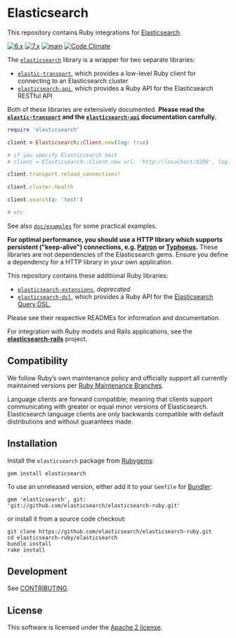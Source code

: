 # Elasticsearch

This repository contains Ruby integrations for [Elasticsearch](https://www.elastic.co/products/elasticsearch).

[![6.x](https://github.com/elastic/elasticsearch-ruby/actions/workflows/6.x.yml/badge.svg?branch=6.x)](https://github.com/elastic/elasticsearch-ruby/actions/workflows/6.x.yml) [![7.x](https://github.com/elastic/elasticsearch-ruby/workflows/7.x/badge.svg?branch=7.x)](https://github.com/elastic/elasticsearch-ruby/actions/workflows/7.x.yml) [![main](https://github.com/elastic/elasticsearch-ruby/actions/workflows/main.yml/badge.svg?branch=main)](https://github.com/elastic/elasticsearch-ruby/actions/workflows/main.yml) [![Code Climate](https://codeclimate.com/github/elastic/elasticsearch-ruby/badges/gpa.svg)](https://codeclimate.com/github/elastic/elasticsearch-ruby)

The [`elasticsearch`](https://github.com/elasticsearch/elasticsearch-ruby/tree/main/elasticsearch) library is a wrapper for two separate libraries:

* [`elastic-transport`](https://github.com/elastic/elastic-transport-ruby), which provides a low-level Ruby client for connecting to an Elasticsearch cluster
* [`elasticsearch-api`](https://github.com/elasticsearch/elasticsearch-ruby/tree/main/elasticsearch-api), which provides a Ruby API for the Elasticsearch RESTful API

Both of these libraries are extensively documented.
**Please read the [`elastic-transport`](https://rubydoc.info/github/elastic/elastic-transport-ruby/) and the [`elasticsearch-api`](http://rubydoc.info/gems/elasticsearch-api) documentation carefully.**

```ruby
require 'elasticsearch'

client = Elasticsearch::Client.new(log: true)

# if you specify Elasticsearch host
# client = Elasticsearch::Client.new url: 'http://localhost:9200', log: true

client.transport.reload_connections!

client.cluster.health

client.search(q: 'test')

# etc.
```

See also [`doc/examples`](https://github.com/elastic/elasticsearch-ruby/blob/main/docs/examples/) for some practical examples.

**For optimal performance, you should use a HTTP library which supports persistent
("keep-alive") connections, e.g. [Patron](https://github.com/toland/patron) or [Typhoeus](https://github.com/typhoeus/typhoeus).** These libraries are not dependencies of the Elasticsearch gems. Ensure you define a dependency for a HTTP library in your own application.

This repository contains these additional Ruby libraries:

* [`elasticsearch-extensions`](https://github.com/elastic/elasticsearch-ruby/tree/main/elasticsearch-extensions), *deprecated*.
* [`elasticsearch-dsl`](https://github.com/elastic/elasticsearch-ruby/tree/main/elasticsearch-dsl),
  which provides a Ruby API for the [Elasticsearch Query DSL](https://www.elastic.co/guide/en/elasticsearch/reference/current/query-dsl.html),

Please see their respective READMEs for information and documentation.

For integration with Ruby models and Rails applications,
see the **[elasticsearch-rails](https://github.com/elasticsearch/elasticsearch-rails)** project.

## Compatibility

We follow Ruby’s own maintenance policy and officially support all currently maintained versions per [Ruby Maintenance Branches](https://www.ruby-lang.org/en/downloads/branches/).

Language clients are forward compatible; meaning that clients support communicating with greater or equal minor versions of Elasticsearch. Elasticsearch language clients are only backwards compatible with default distributions and without guarantees made.

## Installation

Install the `elasticsearch` package from [Rubygems](https://rubygems.org/gems/elasticsearch):

    gem install elasticsearch

To use an unreleased version, either add it to your `Gemfile` for [Bundler](http://gembundler.com):

    gem 'elasticsearch', git: 'git://github.com/elasticsearch/elasticsearch-ruby.git'

or install it from a source code checkout:

    git clone https://github.com/elasticsearch/elasticsearch-ruby.git
    cd elasticsearch-ruby/elasticsearch
    bundle install
    rake install

## Development

See [CONTRIBUTING](https://github.com/elastic/elasticsearch-ruby/blob/main/CONTRIBUTING.md).

## License

This software is licensed under the [Apache 2 license](./LICENSE).
